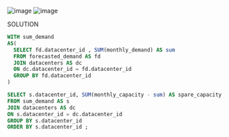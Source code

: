 ![image](https://user-images.githubusercontent.com/94289230/196380508-38c7b2af-91b0-4851-96f7-1961ba0a5f40.png)
![image](https://user-images.githubusercontent.com/94289230/196380554-f4ac207b-c540-4ff1-9b34-c7ceca19f41f.png)

SOLUTION
```SQL
WITH sum_demand
AS(
  SELECT fd.datacenter_id , SUM(monthly_demand) AS sum
  FROM forecasted_demand AS fd
  JOIN datacenters AS dc 
  ON dc.datacenter_id = fd.datacenter_id 
  GROUP BY fd.datacenter_id
)

SELECT s.datacenter_id, SUM(monthly_capacity - sum) AS spare_capacity
FROM sum_demand AS s
JOIN datacenters AS dc 
ON s.datacenter_id = dc.datacenter_id
GROUP BY s.datacenter_id
ORDER BY s.datacenter_id ;
```
